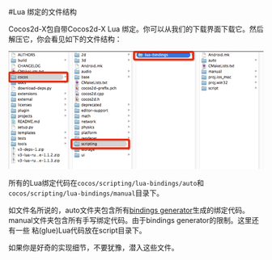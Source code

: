 #Lua 绑定的文件结构

Cocos2d-X包自带Cocos2d-X Lua 绑定。你可以从我们的下载界面下载它。然后解压它，你会看见如下的文件结构：

![img](res/folder_structure.png)


所有的Lua绑定代码在`cocos/scripting/lua-bindings/auto`和`cocos/scripting/lua-bindings/manual`目录下。

如文件名所说的，auto文件夹包含所有[bindings generator](https://github.com/cocos2d/bindings-generator)生成的绑定代码。 manual文件夹包含所有手写绑定代码。由于bindings generator的限制。这里还有一些 粘(glue)Lua代码放在script目录下。

如果你是好奇的实现细节，不要犹豫，潜入这些文件。

